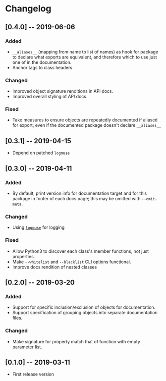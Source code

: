 # Changelog

## [0.4.0] -- 2019-06-06
### Added
- `__aliases__` (mapping from name to list of names) as hook for package to declare what exports are equivalent, and therefore which to use just one of in the documentation.
- Anchor tags to class headers

### Changed
- Improved object signature renditions in API docs.
- Improved overall styling of API docs.

### Fixed
- Take measures to ensure objects are repeatedly documented if aliased for export, even 
if the documented package doesn't declare `__aliases__`

## [0.3.1] -- 2019-04-15
- Depend on patched `logmuse`

## [0.3.0] -- 2019-04-11
### Added
- By default, print version info for documentation target and for this package in footer of each docs page; this may be omitted with `--omit-meta`.
### Changed
- Using [`logmuse`](https://pypi.org/project/logmuse/) for logging
### Fixed
- Allow Python3 to discover each class's member functions, not just properties.
- Make `--whitelist` and `--blacklist` CLI options functional.
- Improve docs rendition of nested classes

## [0.2.0] -- 2019-03-20
### Added
- Support for specific inclusion/exclusion of objects for documentation.
- Support specification of grouping objects into separate documentation files.
### Changed
- Make signature for property match that of function with empty parameter list.

## [0.1.0] -- 2019-03-11
- First release version


